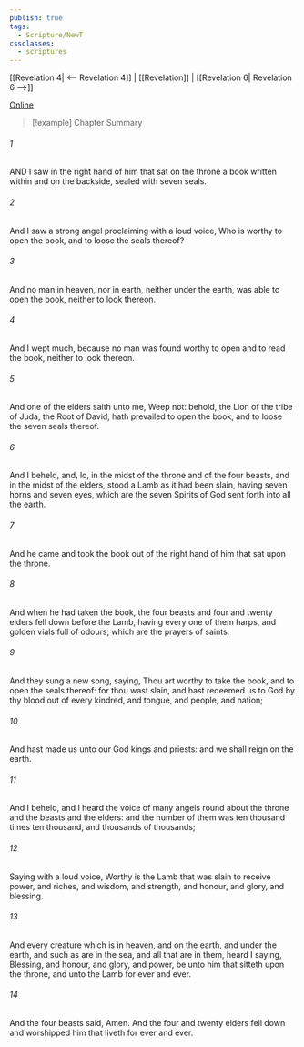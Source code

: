 ```yaml
---
publish: true
tags:
  - Scripture/NewT
cssclasses:
  - scriptures
---
```

[[Revelation 4| <-- Revelation 4]] | [[Revelation]] | [[Revelation 6| Revelation 6 -->]]

[Online](https://churchofjesuschrist.org/study/scriptures/nt/rev/5?lang=eng)

>[!example] Chapter Summary
>
###### 1
AND I saw in the right hand of him that sat on the throne a book written within and on the backside, sealed with seven seals.
###### 2
And I saw a strong angel proclaiming with a loud voice, Who is worthy to open the book, and to loose the seals thereof?
###### 3
And no man in heaven, nor in earth, neither under the earth, was able to open the book, neither to look thereon.
###### 4
And I wept much, because no man was found worthy to open and to read the book, neither to look thereon.
###### 5
And one of the elders saith unto me, Weep not: behold, the Lion of the tribe of Juda, the Root of David, hath prevailed to open the book, and to loose the seven seals thereof.
###### 6
And I beheld, and, lo, in the midst of the throne and of the four beasts, and in the midst of the elders, stood a Lamb as it had been slain, having seven horns and seven eyes, which are the seven Spirits of God sent forth into all the earth.
###### 7
And he came and took the book out of the right hand of him that sat upon the throne.
###### 8
And when he had taken the book, the four beasts and four and twenty elders fell down before the Lamb, having every one of them harps, and golden vials full of odours, which are the prayers of saints.
###### 9
And they sung a new song, saying, Thou art worthy to take the book, and to open the seals thereof: for thou wast slain, and hast redeemed us to God by thy blood out of every kindred, and tongue, and people, and nation;
###### 10
And hast made us unto our God kings and priests: and we shall reign on the earth.
###### 11
And I beheld, and I heard the voice of many angels round about the throne and the beasts and the elders: and the number of them was ten thousand times ten thousand, and thousands of thousands;
###### 12
Saying with a loud voice, Worthy is the Lamb that was slain to receive power, and riches, and wisdom, and strength, and honour, and glory, and blessing.
###### 13
And every creature which is in heaven, and on the earth, and under the earth, and such as are in the sea, and all that are in them, heard I saying, Blessing, and honour, and glory, and power, be unto him that sitteth upon the throne, and unto the Lamb for ever and ever.
###### 14
And the four beasts said, Amen. And the four and twenty elders fell down and worshipped him that liveth for ever and ever.




